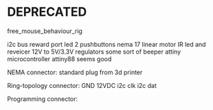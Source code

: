 # DEPRECATED

free_mouse_behaviour_rig

i2c bus
reward port led
2 pushbuttons
nema 17 linear motor
IR led and reveicer
12V to 5V/3.3V regulators
some sort of beeper
attiny microcontroller attiny88 seems good

NEMA connector:
standard plug from 3d printer

Ring-topology connector:
GND
12VDC
i2c clk
i2c dat

Programming connector: